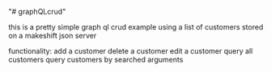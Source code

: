 "# graphQLcrud" 

this is a pretty simple graph ql crud example using a list of customers stored on a makeshift json server

functionality:
add a customer
delete a customer
edit a customer
query all customers
query customers by searched arguments
